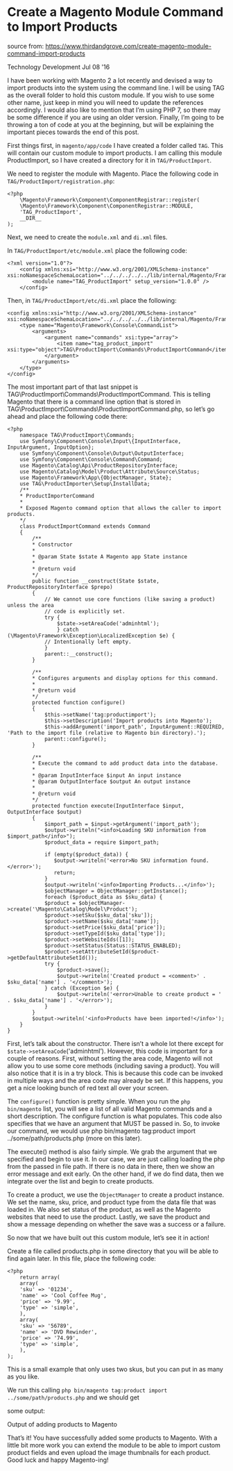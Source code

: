 # Create a Magento Module Command to Import Products

source from: https://www.thirdandgrove.com/create-magento-module-command-import-products

Technology Development  Jul 08 '16

I have been working with Magento 2 a lot recently and devised a way to import products into the system using the command line. I will be using TAG as the overall folder to hold this custom module. If you wish to use some other name, just keep in mind you will need to update the references accordingly. I would also like to mention that I’m using PHP 7, so there may be some difference if you are using an older version. Finally, I’m going to be throwing a ton of code at you at the beginning, but will be explaining the important pieces towards the end of this post.

First things first, in `magento/app/code` I have created a folder called `TAG`. This will contain our custom module to import products. I am calling this module ProductImport, so I have created a directory for it in `TAG/ProductImport`.

We need to register the module with Magento. Place the following code in `TAG/ProductImport/registration.php`:

    <?php
        \Magento\Framework\Component\ComponentRegistrar::register(
        \Magento\Framework\Component\ComponentRegistrar::MODULE,
        'TAG_ProductImport',
        __DIR__
    );


Next, we need to create the `module.xml` and `di.xml` files.

In `TAG/ProductImport/etc/module.xml` place the following code:

    <?xml version="1.0"?>
        <config xmlns:xsi="http://www.w3.org/2001/XMLSchema-instance" xsi:noNamespaceSchemaLocation="../../../../../lib/internal/Magento/Framework/Module/etc/module.xsd">
            <module name="TAG_ProductImport" setup_version="1.0.0" />
        </config>

Then, in `TAG/ProductImport/etc/di.xml` place the following: 

    <config xmlns:xsi="http://www.w3.org/2001/XMLSchema-instance" xsi:noNamespaceSchemaLocation="../../../../../lib/internal/Magento/Framework/ObjectManager/etc/config.xsd">
        <type name="Magento\Framework\Console\CommandList">
            <arguments>
                <argument name="commands" xsi:type="array">
                    <item name="tag_product_import" xsi:type="object">TAG\ProductImport\Commands\ProductImportCommand</item>
                </argument>
            </arguments>
        </type>
    </config>

The most important part of that last snippet is <item name="tag_product_import" xsi:type="object">TAG\ProductImport\Commands\ProductImportCommand</item>. This is telling Magento that there is a command line option that is stored in TAG\ProductImport\Commands\ProductImportCommand.php, so let’s go ahead and place the following code there:


    <?php
        namespace TAG\ProductImport\Commands;
        use Symfony\Component\Console\Input\{InputInterface, InputArgument, InputOption};
        use Symfony\Component\Console\Output\OutputInterface;
        use Symfony\Component\Console\Command\Command;
        use Magento\Catalog\Api\ProductRepositoryInterface;
        use Magento\Catalog\Model\Product\Attribute\Source\Status;
        use Magento\Framework\App\{ObjectManager, State};
        use TAG\ProductImporter\Setup\InstallData;
        /**
        * ProductImporterCommand
        *
        * Exposed Magento command option that allows the caller to import products.
        */
        class ProductImportCommand extends Command
        {
            /**
            * Constructor
            *
            * @param State $state A Magento app State instance
            *
            * @return void
            */
            public function __construct(State $state, ProductRepositoryInterface $prepo)
            {
                // We cannot use core functions (like saving a product) unless the area
                // code is explicitly set.
                try {
                    $state->setAreaCode('adminhtml');
                    } catch (\Magento\Framework\Exception\LocalizedException $e) {
                // Intentionally left empty.
                }
                parent::__construct();
            }

            /**
            * Configures arguments and display options for this command.
            *
            * @return void
            */
            protected function configure()
            {
                $this->setName('tag:productimport');
                $this->setDescription('Import products into Magento');
                $this->addArgument('import_path', InputArgument::REQUIRED, 'Path to the import file (relative to Magento bin directory).');
                parent::configure();
            }

            /**
            * Execute the command to add product data into the database.
            *
            * @param InputInterface $input An input instance
            * @param OutputInterface $output An output instance
            *
            * @return void
            */
            protected function execute(InputInterface $input, OutputInterface $output)
            {
                $import_path = $input->getArgument('import_path');
                $output->writeln("<info>Loading SKU information from $import_path</info>");
                $product_data = require $import_path;

                if (empty($product_data)) {
                   $output->writeln('<error>No SKU information found.</error>');
                   return;
                }
                $output->writeln('<info>Importing Products...</info>');
                $objectManager = ObjectManager::getInstance();
                foreach ($product_data as $sku_data) {
                $product = $objectManager->create('\Magento\Catalog\Model\Product');
                $product->setSku($sku_data['sku']);
                $product->setName($sku_data['name']);
                $product->setPrice($sku_data['price']);
                $product->setTypeId($sku_data['type']);
                $product->setWebsiteIds([1]);
                $product->setStatus(Status::STATUS_ENABLED);
                $product->setAttributeSetId($product->getDefaultAttributeSetId());
                try {
                    $product->save();
                    $output->writeln('Created product = <comment>' . $sku_data['name'] . '</comment>');
                } catch (Exception $e) {
                    $output->writeln('<error>Unable to create product = ' . $sku_data['name'] . '</error>');
                }
            }
            $output->writeln('<info>Products have been imported!</info>');
        }
    }


First, let’s talk about the constructor. There isn’t a whole lot there except for `$state->setAreaCode`('adminhtml’). However, this code is important for a couple of reasons. First, without setting the area code, Magento will not allow you to use some core methods (including saving a product). You will also notice that it is in a try block. This is because this code can be invoked in multiple ways and the area code may already be set. If this happens, you get a nice looking bunch of red text all over your screen.

The `configure()` function is pretty simple. When you run the `php bin/magento` list, you will see a list of all valid Magento commands and a short description. The configure function is what populates. This code also specifies that we have an argument that MUST be passed in. So, to invoke our command, we would use php bin/magento tag:product import ../some/path/products.php (more on this later).

The execute() method is also fairly simple. We grab the argument that we specified and begin to use it. In our case, we are just calling loading the php from the passed in file path. If there is no data in there, then we show an error message and exit early. On the other hand, if we do find data, then we integrate over the list and begin to create products.

To create a product, we use the `ObjectManager` to create a product instance. We set the name, sku, price, and product type from the data file that was loaded in. We also set status of the product, as well as the Magento websites that need to use the product. Lastly, we save the product and show a message depending on whether the save was a success or a failure.

So now that we have built out this custom module, let’s see it in action!

Create a file called products.php in some directory that you will be able to find again later. In this file, place the following code:

    <?php
        return array(
        array(
        'sku' => '01234',
        'name' => 'Cool Coffee Mug',
        'price' => '9.99',
        'type' => 'simple',
        ),
        array(
        'sku' => '56789',
        'name' => 'DVD Rewinder',
        'price' => '74.99',
        'type' => 'simple',
        ),
    );


This is a small example that only uses two skus, but you can put in as many as you like. 

We run this calling `php bin/magento tag:product import ../some/path/products.php` and we should get 

some output:

Output of adding products to Magento

That’s it! You have successfully added some products to Magento. With a little bit more work you can extend the module to be able to import custom product fields and even upload the image thumbnails for each product. Good luck and happy Magento-ing!

